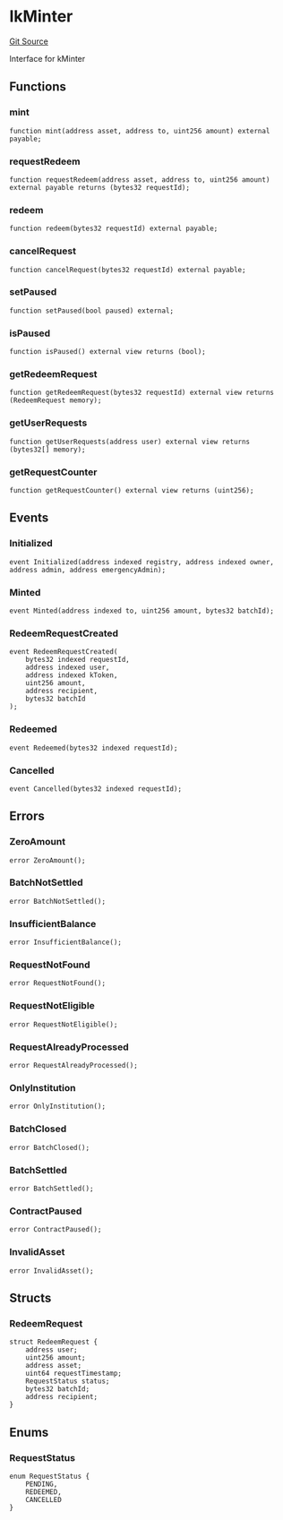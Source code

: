 # IkMinter
[Git Source](https://github.com/VerisLabs/KAM/blob/d9f3bcfb40b15ca7c34b1d780c519322be4b7590/src/interfaces/IkMinter.sol)

Interface for kMinter


## Functions
### mint


```solidity
function mint(address asset, address to, uint256 amount) external payable;
```

### requestRedeem


```solidity
function requestRedeem(address asset, address to, uint256 amount) external payable returns (bytes32 requestId);
```

### redeem


```solidity
function redeem(bytes32 requestId) external payable;
```

### cancelRequest


```solidity
function cancelRequest(bytes32 requestId) external payable;
```

### setPaused


```solidity
function setPaused(bool paused) external;
```

### isPaused


```solidity
function isPaused() external view returns (bool);
```

### getRedeemRequest


```solidity
function getRedeemRequest(bytes32 requestId) external view returns (RedeemRequest memory);
```

### getUserRequests


```solidity
function getUserRequests(address user) external view returns (bytes32[] memory);
```

### getRequestCounter


```solidity
function getRequestCounter() external view returns (uint256);
```

## Events
### Initialized

```solidity
event Initialized(address indexed registry, address indexed owner, address admin, address emergencyAdmin);
```

### Minted

```solidity
event Minted(address indexed to, uint256 amount, bytes32 batchId);
```

### RedeemRequestCreated

```solidity
event RedeemRequestCreated(
    bytes32 indexed requestId,
    address indexed user,
    address indexed kToken,
    uint256 amount,
    address recipient,
    bytes32 batchId
);
```

### Redeemed

```solidity
event Redeemed(bytes32 indexed requestId);
```

### Cancelled

```solidity
event Cancelled(bytes32 indexed requestId);
```

## Errors
### ZeroAmount

```solidity
error ZeroAmount();
```

### BatchNotSettled

```solidity
error BatchNotSettled();
```

### InsufficientBalance

```solidity
error InsufficientBalance();
```

### RequestNotFound

```solidity
error RequestNotFound();
```

### RequestNotEligible

```solidity
error RequestNotEligible();
```

### RequestAlreadyProcessed

```solidity
error RequestAlreadyProcessed();
```

### OnlyInstitution

```solidity
error OnlyInstitution();
```

### BatchClosed

```solidity
error BatchClosed();
```

### BatchSettled

```solidity
error BatchSettled();
```

### ContractPaused

```solidity
error ContractPaused();
```

### InvalidAsset

```solidity
error InvalidAsset();
```

## Structs
### RedeemRequest

```solidity
struct RedeemRequest {
    address user;
    uint256 amount;
    address asset;
    uint64 requestTimestamp;
    RequestStatus status;
    bytes32 batchId;
    address recipient;
}
```

## Enums
### RequestStatus

```solidity
enum RequestStatus {
    PENDING,
    REDEEMED,
    CANCELLED
}
```

